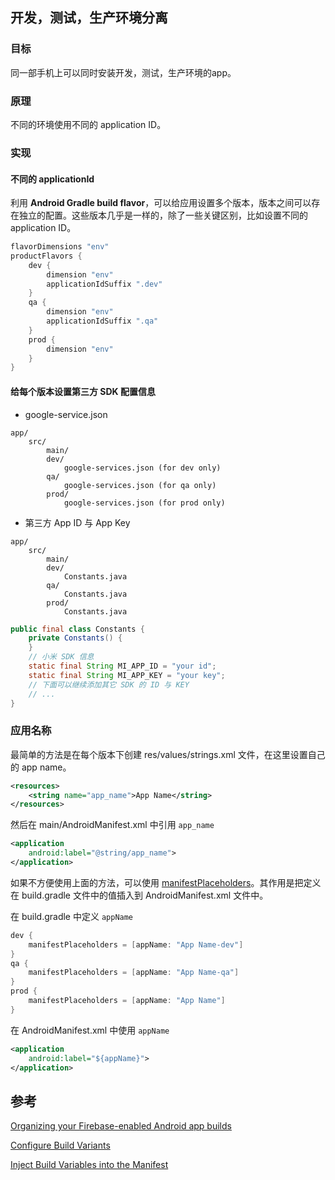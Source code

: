 ## 开发，测试，生产环境分离

### 目标

同一部手机上可以同时安装开发，测试，生产环境的app。

### 原理

不同的环境使用不同的 application ID。

### 实现

#### 不同的 applicationId

利用 **Android Gradle build flavor**，可以给应用设置多个版本，版本之间可以存在独立的配置。这些版本几乎是一样的，除了一些关键区别，比如设置不同的 application ID。

```groovy
flavorDimensions "env"
productFlavors {
    dev {
        dimension "env"
        applicationIdSuffix ".dev"
    }
    qa {
        dimension "env"
        applicationIdSuffix ".qa"
    }
    prod {
        dimension "env"
    }
}
```

#### 给每个版本设置第三方 SDK 配置信息

- google-service.json

```
app/
    src/
        main/
        dev/
            google-services.json (for dev only)
        qa/
            google-services.json (for qa only)
        prod/
            google-services.json (for prod only)
```

- 第三方 App ID 与 App Key

```
app/
    src/
        main/
        dev/
            Constants.java
        qa/
            Constants.java
        prod/
            Constants.java
```
```Java
public final class Constants {
    private Constants() {
    }
    // 小米 SDK 信息
    static final String MI_APP_ID = "your id";
    static final String MI_APP_KEY = "your key";
    // 下面可以继续添加其它 SDK 的 ID 与 KEY
    // ...
}
```

### 应用名称

最简单的方法是在每个版本下创建 res/values/strings.xml 文件，在这里设置自己的 app name。

```xml
<resources>
    <string name="app_name">App Name</string>
</resources>
```

然后在 main/AndroidManifest.xml 中引用 `app_name`

```xml
<application
    android:label="@string/app_name">
</application>
```

如果不方便使用上面的方法，可以使用 [manifestPlaceholders](http://google.github.io/android-gradle-dsl/current/com.android.build.gradle.internal.dsl.ProductFlavor.html#com.android.build.gradle.internal.dsl.ProductFlavor:manifestPlaceholders)。其作用是把定义在 build.gradle 文件中的值插入到 AndroidManifest.xml 文件中。

在 build.gradle 中定义 `appName`

```groovy
dev {
    manifestPlaceholders = [appName: "App Name-dev"]
}
qa {
    manifestPlaceholders = [appName: "App Name-qa"]
}
prod {
    manifestPlaceholders = [appName: "App Name"]
}
```

在 AndroidManifest.xml 中使用 `appName`

```xml
<application
    android:label="${appName}">
</application>
```



## 参考

[Organizing your Firebase-enabled Android app builds](http://firebase.googleblog.com/2016/08/organizing-your-firebase-enabled-android-app-builds.html)

[Configure Build Variants](https://developer.android.com/studio/build/build-variants.html)

[Inject Build Variables into the Manifest](https://developer.android.com/studio/build/manifest-build-variables.html)


